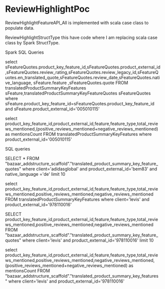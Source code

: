 # ReviewHighlightPoc

ReviewHighlightFeatureAPI_All is implemented  with scala case class to populate data.

ReviewHighlightStructType this have code where I am replacing scala case class by Spark StructType.



Spark SQL Queries

select sFeatureQuotes.product_key_feature_id,sFeatureQuotes.product_external_id,sFeatureQuotes.review_rating,sFeatureQuotes.review_legacy_id,sFeatureQuotes.en_translated_quote,sFeatureQuotes.review_date,sFeatureQuotes.native_language, sFeature.feature ,sFeatureQuotes.quote
FROM translatedProductSummaryKeyFeatures sFeature,translatedProductSummaryKeyFeatureQuotes sFeatureQuotes where sFeature.product_key_feature_id=sFeatureQuotes.product_key_feature_id and sFeature.product_external_id='005010115'

select product_key_feature_id,product_external_id,feature,feature_type,total_reviews_mentioned,(positive_reviews_mentioned+negative_reviews_mentioned) as mentionsCount  FROM translatedProductSummaryKeyFeatures  where product_external_id='005010115'


SQL queries

SELECT * FROM "bazaar_addstructure_scaffold"."translated_product_summary_key_feature_quotes"
where client='adidasglobal' and product_external_id='bem83' and native_language ='de' limit 10


select product_key_feature_id,product_external_id,feature,feature_type,total_reviews_mentioned,positive_reviews_mentioned,negative_reviews_mentioned
FROM translatedProductSummaryKeyFeatures where client='levis' and product_external_id='978110016'

SELECT product_key_feature_id,product_external_id,feature,feature_type,total_reviews_mentioned,positive_reviews_mentioned,negative_reviews_mentioned FROM "bazaar_addstructure_scaffold"."translated_product_summary_key_feature_quotes" where client='levis'
and product_external_id='978110016'
 limit 10

select product_key_feature_id,product_external_id,feature,feature_type,total_reviews_mentioned,positive_reviews_mentioned,negative_reviews_mentioned,(positive_reviews_mentioned+negative_reviews_mentioned) as mentionsCount
FROM "bazaar_addstructure_scaffold"."translated_product_summary_key_features" where client='levis' and product_external_id='978110016'
